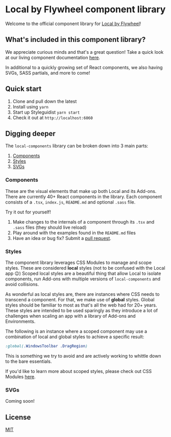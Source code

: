 # Local by Flywheel component library

Welcome to the official component library for [Local by Flywheel](https://local.getflywheel.com/)!

## What's included in this component library?

We appreciate curious minds and that's a great question! 
Take a quick look at our living component documentation [here](https://getflywheel.github.io/local-components/).

In additional to a quickly growing set of React components, we also having SVGs, SASS partials, and more to come!

## Quick start

1. Clone and pull down the latest
1. Install using `yarn`
1. Start up Styleguidist `yarn start`
1. Check it out at `http://localhost:6060`

## Digging deeper

The `local-components` library can be broken down into 3 main parts:

1. [Components](#components)
2. [Styles](#styles)
3. [SVGs](#svgs)

### Components

These are the visual elements that make up both Local and its Add-ons. 
There are currently 40+ React components in the library. 
Each component consists of a `.tsx`, `index.js`, `README.md` and optional `.sass` file.

Try it out for yourself!

1. Make changes to the internals of a component through its `.tsx` and `.sass` files (they should live reload)
1. Play around with the examples found in the `README.md` files
1. Have an idea or bug fix? Submit a [pull request](https://github.com/getflywheel/local-components/pulls).

### Styles

The component library leverages CSS Modules to manage and scope styles. 
These are considered **local** styles (not to be confused with the Local app 😉)
Scoped local styles are a beautiful thing that allow Local to isolate components, run Add-ons with multiple versions of `local-components` and avoid collisions.

As wonderful as local styles are, there are instances where CSS needs to transcend a component.
For that, we make use of **global** styles.
Global styles should be familiar to most as that's all the web had for 20+ years. 
These styles are intended to be used sparingly as they introduce a lot of challenges when scaling an app with a library of Add-ons and Environments.

The following is an instance where a scoped component may use a combination of local and global styles to achieve a specific result:

```css
:global(.WindowsToolbar .DragRegion)
```

This is something we try to avoid and are actively working to whittle down to the bare essentials.

If you'd like to learn more about scoped styles, please check out CSS Modules [here](https://github.com/css-modules/css-modules).

### SVGs

Coming soon!

## License

[MIT](LICENSE)
